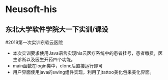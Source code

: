 Neusoft-his
====
东北大学软件学院大一下实训/课设
----
#2019第一次实训东软云医院
* 本次实训要求使用Java语言实现his云医疗系统中的患者挂号，患者缴费，医生诊断以及医生开药四个功能。
* main函数在login类中，clone后直接运行即可
* 用户界面使用java的swing组件实现，利用了jtattoo美化包来美化界面。

